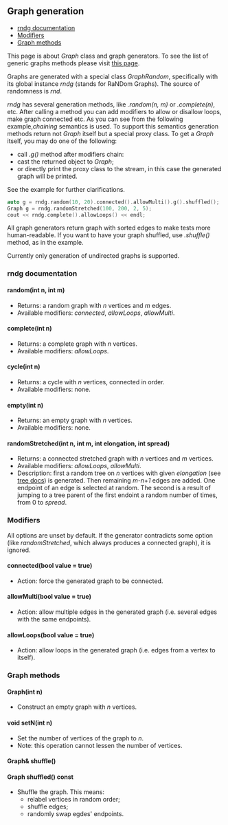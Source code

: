 ## Graph generation

* [rndg documentation](#rndg-documentation)
* [Modifiers](#modifiers)
* [Graph methods](#graph-methods)

This page is about *Graph* class and graph generators. To see the list of generic graphs methods please visit [this page](/generic_graph.md).

Graphs are generated with a special class *GraphRandom*, specifically with its global instance *rndg* (stands for RaNDom Graphs). The source of randomness is *rnd*.

*rndg* has several generation methods, like *.random(n, m)* or *.complete(n)*, etc. After calling a method you can add modifiers to allow or disallow loops, make graph connected etc. As you can see from the following example,*chaining* semantics is used. To support this semantics generation methods return not *Graph* itself but a special proxy class. To get a *Graph* itself, you may do one of the following:
* call *.g()* method after modifiers chain:
* cast the returned object to *Graph*;
* or directly print the proxy class to the stream, in this case the generated graph will be printed.

See the example for further clarifications.

```cpp
auto g = rndg.random(10, 20).connected().allowMulti().g().shuffled();
Graph g = rndg.randomStretched(100, 200, 2, 5);
cout << rndg.complete().allowLoops() << endl;
```

All graph generators return graph with sorted edges to make tests more human-readable. If you want to have your graph shuffled, use *.shuffle()* method, as in the example.

Currently only generation of undirected graphs is supported.

### rndg documentation
#### random(int n, int m)
* Returns: a random graph with *n* vertices and *m* edges.
* Available modifiers: *connected*, *allowLoops*, *allowMulti*.

#### complete(int n)
* Returns: a complete graph with *n* vertices.
* Available modifiers: *allowLoops*.

#### cycle(int n)
* Returns: a cycle with *n* vertices, connected in order.
* Available modifiers: none.

#### empty(int n)
* Returns: an empty graph with *n* vertices.
* Available modifiers: none.

#### randomStretched(int n, int m, int elongation, int spread)
* Returns: a connected stretched graph with *n* vertices and *m* vertices.
* Available modifiers: *allowLoops*, *allowMulti*.
* Description: first a random tree on *n* vertices with given *elongation* (see [tree docs](/tree.md)) is generated. Then remaining *m*-*n*+*1* edges are added. One endpoint of an edge is selected at random. The second is a result of jumping to a tree parent of the first endoint a random number of times, from 0 to *spread*.

### Modifiers
All options are unset by default. If the generator contradicts some option (like *randomStretched*, which always produces a connected graph), it is ignored.
#### connected(bool value = true)
* Action: force the generated graph to be connected.
#### allowMulti(bool value = true)
* Action: allow multiple edges in the generated graph (i.e. several edges with the same endpoints).
#### allowLoops(bool value = true)
* Action: allow loops in the generated graph (i.e. edges from a vertex to itself).

### Graph methods
#### Graph(int n)
* Construct an empty graph with *n* vertices.
#### void setN(int n)
* Set the number of vertices of the graph to *n*.
* Note: this operation cannot lessen the number of vertices.

#### Graph& shuffle()
#### Graph shuffled() const
* Shuffle the graph. This means:
    * relabel vertices in random order;
    * shuffle edges;
    * randomly swap egdes' endpoints.

